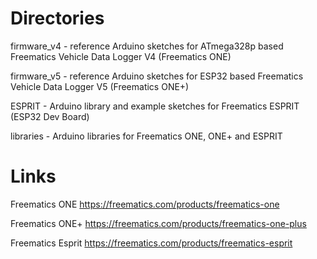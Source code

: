 Directories
===========

firmware_v4 - reference Arduino sketches for ATmega328p based Freematics Vehicle Data Logger V4 (Freematics ONE)

firmware_v5 - reference Arduino sketches for ESP32 based Freematics Vehicle Data Logger V5 (Freematics ONE+)

ESPRIT - Arduino library and example sketches for Freematics ESPRIT (ESP32 Dev Board)

libraries - Arduino libraries for Freematics ONE, ONE+ and ESPRIT

Links
=====
 
Freematics ONE https://freematics.com/products/freematics-one

Freematics ONE+ https://freematics.com/products/freematics-one-plus

Freematics Esprit https://freematics.com/products/freematics-esprit

